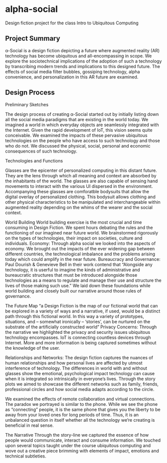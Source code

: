 # alpha-social
Design fiction project for the class Intro to Ubiquitous Computing

## Project Summary
α-Social is a design fiction depicting a future where augmented reality (AR) technology has become ubiquitous and all-encompassing in scope. We explore the sociotechnical implications of the adoption of such a technology by transcribing modern trends and implications to this designed future. The effects of social media filter bubbles, gossiping technology, alpha convenience, and personalization in this AR future are examined.

## Design Process



Preliminary Sketches

The design process of creating α-Social started out by initially listing down all the social media paradigms that are existing in the world today. We imagined a world  in which everyday objects are seamlessly integrated with the Internet. Given the rapid development of IoT, this vision seems quite conceivable. We examined the impacts of these pervasive ubiquitous technologies on the people who have access to such technology and those who do not. We discussed the physical, social, personal and economic consequences of such technology. 

Technologies and Functions

Glasses are the epicenter of personalized computing in this distant future. They are the lens through which all meaning and context are absorbed by the inhabitants of the world. The glasses are also capable of sensing hand movements to interact with the various UI dispersed in the environment. Accompanying these glasses are comforatble bodysuits that allow the digital overlay of personalized clothing. This bodysuit allows clothing and other physical characteristics to be manipulated and interchangeable within augmented reality depending on the whims of the wearer and the social context.

World Building
World building exercise is the most crucial and time consuming in Design Fiction. We spent hours debating the rules and the functioning of our imagined near future world. We brainstormed rigorously on the types of technologies, their impact on societies, culture and individuals.
Economy: Through alpha social we looked into the aspects of economy. We brought out the impacts of the ever widening gap between different countries, the technological imbalance and the problems arising today which could amplify in the near future.
Bureaucracy and Governance: Paul Dourish & Genevieve Bell in their work contend that “Alongside any technology, it is userful to imagine the kinds of administrative and bureaucratic structures that must be introduced alongside those technologies as a means to regulate and manage their use and structure the lives of those making such use.” We laid down these foundations while world building and closely built our narrative around those rules of governance.

The Future Map
“a Design Fiction is the map of our fictional world that can be explored in a variety of ways and a narrative, if used, would be a distinct path through this fictional world. In this way a variety of prototypes, situations, and – somewhat ironically – ‘stories’, can be nurtured on the substrate of the artificially constructed world”
Privacy Concerns: Through the narrative we highlighted the privacy and security issues ubiquitous technology encompasses. IoT is connecting countless devices through Internet. More and more information is being captured sometimes without the knowledge of the user.

Relationships and Networks: The design fiction captures the nuances of human relationships and how personal lives are affected by utmost interference of technology. The differences in world with and without glasses show the emotional, psychological impact technology can cause when it is integrated so intrinsically in everyone’s lives. Through the story plots we aimed to showcase the different networks such as family, friends, professional circles and how social media adapts according to the circle.  

We examined the effects of remote collaboration and virtual connections. The paradox we portrayed is similar to the phone. While we see the phone as “connecting” people, it is the same phone that gives you the liberty to be away from your loved ones for long periods of time. Thus, it is an unbalanced question in itself whether all the technology we’re creating is beneficial in real sense.

The Narrative
Through the story-line we captured the essence of how people would communicate, interact and consume information. We touched upon several topics taught under the course ubiquitous computing and wove out a creative piece brimming with elements of impact, emotions and technical subtleties. 
